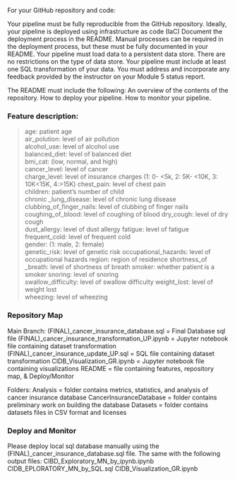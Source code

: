 For your GitHub repository and code:

Your pipeline must be fully reproducible from the GitHub repository.
    Ideally, your pipeline is deployed using infrastructure as code (IaC)
    Document the deployment process in the README.
    Manual processes can be required in the deployment process, but these must be fully documented in your README.
Your pipeline must load data to a persistent data store.
    There are no restrictions on the type of data store.
    Your pipeline must include at least one SQL transformation of your data.
You must address and incorporate any feedback provided by the instructor on your Module 5 status report.

The README must include the following:
    An overview of the contents of the repository.
    How to deploy your pipeline.
    How to monitor your pipeline.
    
    
    
    
### Feature description:

>age: patient age		
>air_polution: level of air pollution	
>alcohol_use: level of alcohol use	
>balanced_diet: level of balanced diet	
>bmi_cat: (low, normal, and high)	
>cancer_level: level of cancer	
>charge_level: level of insurance charges (1: 0- <5k, 2: 5K- <10K, 3: 10K<15K, 4:>15K)
>chest_pain: level of chest pain	
>children: patient’s number of child	
chronic _lung_disease: level of chronic lung disease
clubbing_of_finger_nails: level of clubbing of finger nails
coughing_of_blood: level of coughing of blood
dry_cough: level of dry cough	
dust_allergy: level of dust allergy	
fatigue: level of fatigue		
frequent_cold: level of frequent cold	
gender: (1: male, 2: female)	
genetic_risk: level of genetic risk	
occupational_hazards: level of occupational hazards
region: region of residence	
shortness_of _breath: level of shortness of breath
smoker: whether patient is a smoker	
snoring: level of snoring	
swallow_difficulty: level of swallow difficulty
weight_lost: level of weight lost	
wheezing: level of wheezing	




### Repository Map 

Main Branch:
(FINAL)_cancer_insurance_database.sql = Final Database sql file
(FINAL)_cancer_insurance_transformation_UP.ipynb = Jupyter notebook file containing dataset transformation
(FINAL)_cancer_insurance_update_UP.sql = SQL file containing dataset transformation
CIDB_Visualization_GR.ipynb = Jupyter notebook file containing visualizations
README = file containing features, repository map, & Deploy/Monitor

Folders:
Analysis = folder contains metrics, statistics, and analysis of cancer insurance database
CancerInsuranceDatabase = folder contains preliminary work on building the database
Datasets = folder contains datasets files in CSV format and licenses





### Deploy and Monitor

Please deploy local sql database manually using the (FINAL)_cancer_insurance_database.sql file. 
The same with the following output files:
    CIBD_Exploratory_MN_by_ipynb.ipynb
    CIDB_EPLORATORY_MN_by_SQL.sql
    CIDB_Visualization_GR.ipynb







